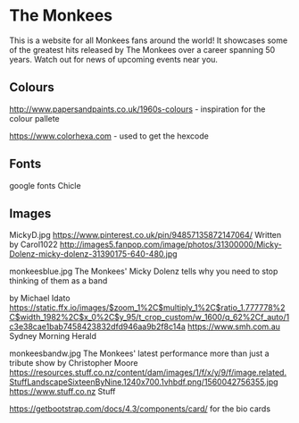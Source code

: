 # The Monkees

This is a website for all Monkees fans around the world!
It showcases some of the greatest hits released by The Monkees over a career
spanning 50 years.
Watch out for news of upcoming events near you.



## Colours
http://www.papersandpaints.co.uk/1960s-colours - inspiration for the colour pallete

https://www.colorhexa.com - used to get the hexcode

## Fonts
google fonts Chicle


## Images 
MickyD.jpg
https://www.pinterest.co.uk/pin/94857135872147064/
Written by Carol1022
http://images5.fanpop.com/image/photos/31300000/Micky-Dolenz-micky-dolenz-31390175-640-480.jpg



monkeesblue.jpg
The Monkees' Micky Dolenz tells why you need to stop thinking of them as a band

by Michael Idato
https://static.ffx.io/images/$zoom_1%2C$multiply_1%2C$ratio_1.777778%2C$width_1982%2C$x_0%2C$y_95/t_crop_custom/w_1600/q_62%2Cf_auto/1c3e38cae1bab7458423832dfd946aa9b2f8c14a
https://www.smh.com.au
Sydney Morning Herald


monkeesbandw.jpg
The Monkees' latest performance more than just a tribute show
by Christopher Moore
https://resources.stuff.co.nz/content/dam/images/1/f/x/y/9/f/image.related.StuffLandscapeSixteenByNine.1240x700.1vhbdf.png/1560042756355.jpg
https://www.stuff.co.nz
Stuff

https://getbootstrap.com/docs/4.3/components/card/ for the bio cards